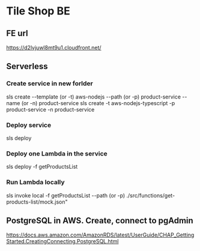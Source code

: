 # Tile Shop BE

## FE url
https://d2lvjuwl8mt9u1.cloudfront.net/


## Serverless
### Create service in new forlder
sls create --template (or -t) aws-nodejs --path (or -p) product-service --name (or -n) product-service
sls create -t aws-nodejs-typescript -p product-service -n product-service

### Deploy service
sls deploy
### Deploy one Lambda in the service
sls deploy -f getProductsList
### Run Lambda locally
sls invoke local -f getProductsList --path (or -p) ./src/functions/get-products-list/mock.json"


## PostgreSQL in AWS. Create, connect to pgAdmin
https://docs.aws.amazon.com/AmazonRDS/latest/UserGuide/CHAP_GettingStarted.CreatingConnecting.PostgreSQL.html

